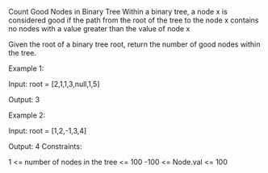 Count Good Nodes in Binary Tree
Within a binary tree, a node x is considered good if the path from the root of the tree to the node x contains no nodes with a value greater than the value of node x

Given the root of a binary tree root, return the number of good nodes within the tree.

Example 1:



Input: root = [2,1,1,3,null,1,5]

Output: 3


Example 2:

Input: root = [1,2,-1,3,4]

Output: 4
Constraints:

1 <= number of nodes in the tree <= 100
-100 <= Node.val <= 100
